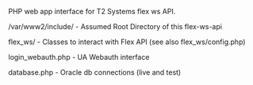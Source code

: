 PHP web app interface for T2 Systems flex ws API.

/var/www2/include/		- Assumed Root Directory of this flex-ws-api

flex_ws/				      - Classes to interact with Flex API (see also flex_ws/config.php)

login_webauth.php		  - UA Webauth interface

database.php			    - Oracle db connections (live and test)
